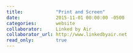 ```yaml
---
title:            "Print and Screen"
date:             2015-11-01 00:00:00 -0500
categories:       website
collaborator:     Linked by Air
collaborator_url: http://www.linkedbyair.net
read_only:        true
---
```

